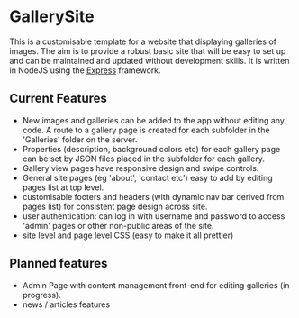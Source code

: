 # GallerySite
This is a customisable template for a website that displaying galleries of images. The aim is to provide a robust basic site that will be easy to set up and can be maintained and updated without development skills. 
It is written in NodeJS using the [Express](https://expressjs.com/) framework. 
## Current Features
 - New images and galleries can be added to the app without editing any code. A route to a gallery page is created for each subfolder in the 'Galleries' folder on the server.
 - Properties (description, background colors etc) for each gallery page can be set by JSON files placed in the subfolder for each gallery.
 - Gallery view pages have responsive design and swipe controls.
 - General site pages (eg 'about', 'contact etc') easy to add by editing pages list at top level.
 - customisable footers and headers (with dynamic nav bar derived from pages list) for consistent page design across site.
 - user authentication: can log in with username and password to access 'admin' pages or other non-public areas of the site.
 - site level and page level CSS (easy to make it all prettier) 
## Planned features 
 - Admin Page with content management front-end for editing galleries (in progress).
 - news / articles features
